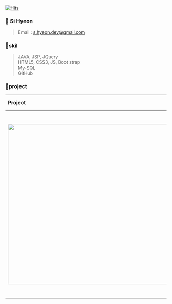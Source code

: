 [![Hits](https://hits.seeyoufarm.com/api/count/incr/badge.svg?url=https%3A%2F%2Fgithub.com%2Fsihyeon01%2Fsihyeon01%2Fblob%2Fmain%2FREADME.md&count_bg=%2397E1C8&title_bg=%2310A09A&icon=&icon_color=%23AAB8B7&title=hits&edge_flat=false)](https://hits.seeyoufarm.com)

###  🌱  Si Hyeon 

  > Email : s.hyeon.dev@gmail.com


###  🌱skil <br>
  > JAVA, JSP, JQuery <br>
  > HTML5, CSS3, JS, Boot strap <br>
  > My-SQL <br>
  > GitHub <br>


###  🌱project <br>

|Project|SHINNA HOTEL|
|:--|--|
|<img src="https://user-images.githubusercontent.com/69497828/103214520-f8c97e80-4953-11eb-8c67-6ab2370f397c.jpg" width="500" height="500">|기간<br>&nbsp;&nbsp;&nbsp;&nbsp;&nbsp; : 2020.12.01. ~ 진행중<br><br>팀원<br>&nbsp;&nbsp;&nbsp;&nbsp;&nbsp; : 3명<br><br>설명<br>&nbsp;&nbsp;&nbsp;&nbsp;&nbsp; : 회원제 호텔 사이트로서 객실을 예약하는 시스템의 홈페이지입니다.<br><br>담당(디자인 & 개발)<br>&nbsp;&nbsp;&nbsp;&nbsp;&nbsp;: 로그인, 회원가입, 호텔지도, 부대시설, 관리자(예약확인, 회원관리), 홈페이지 로고|

<!--
**sihyeon01/sihyeon01** is a ✨ _special_ ✨ repository because its `README.md` (this file) appears on your GitHub profile.

Here are some ideas to get you started:

- 🔭 I’m currently working on ...
- 🌱 I’m currently learning ...
- 👯 I’m looking to collaborate on ...
- 🤔 I’m looking for help with ...
- 💬 Ask me about ...
- 📫 How to reach me: ...
- 😄 Pronouns: ...
- ⚡ Fun fact: ...
-->
